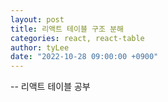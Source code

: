 ```yaml
---
layout: post
title: 리액트 테이블 구조 분해
categories: react, react-table
author: tyLee
date: "2022-10-28 09:00:00 +0900"
---
```


-- 리액트 테이블 공부

<br>